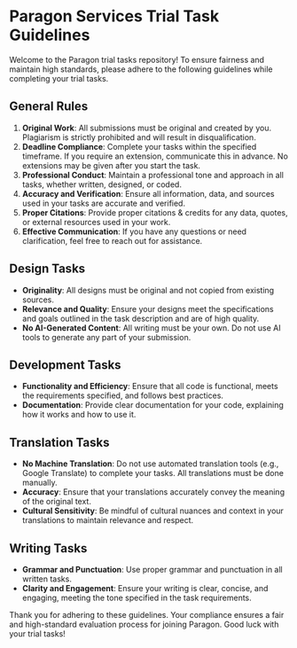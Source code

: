 # Paragon Services Trial Task Guidelines

Welcome to the Paragon trial tasks repository! To ensure fairness and maintain high standards, please adhere to the following guidelines while completing your trial tasks.

## General Rules

1. **Original Work**: All submissions must be original and created by you. Plagiarism is strictly prohibited and will result in disqualification.
2. **Deadline Compliance**: Complete your tasks within the specified timeframe. If you require an extension, communicate this in advance. No extensions may be given after you start the task.
3. **Professional Conduct**: Maintain a professional tone and approach in all tasks, whether written, designed, or coded.
4. **Accuracy and Verification**: Ensure all information, data, and sources used in your tasks are accurate and verified.
5. **Proper Citations**: Provide proper citations & credits for any data, quotes, or external resources used in your work.
6. **Effective Communication**: If you have any questions or need clarification, feel free to reach out for assistance.

## Design Tasks

- **Originality**: All designs must be original and not copied from existing sources.
- **Relevance and Quality**: Ensure your designs meet the specifications and goals outlined in the task description and are of high quality.
- **No AI-Generated Content**: All writing must be your own. Do not use AI tools to generate any part of your submission.
  
## Development Tasks

- **Functionality and Efficiency**: Ensure that all code is functional, meets the requirements specified, and follows best practices.
- **Documentation**: Provide clear documentation for your code, explaining how it works and how to use it.

## Translation Tasks

- **No Machine Translation**: Do not use automated translation tools (e.g., Google Translate) to complete your tasks. All translations must be done manually.
- **Accuracy**: Ensure that your translations accurately convey the meaning of the original text.
- **Cultural Sensitivity**: Be mindful of cultural nuances and context in your translations to maintain relevance and respect.

## Writing Tasks

- **Grammar and Punctuation**: Use proper grammar and punctuation in all written tasks.
- **Clarity and Engagement**: Ensure your writing is clear, concise, and engaging, meeting the tone specified in the task requirements.

Thank you for adhering to these guidelines. Your compliance ensures a fair and high-standard evaluation process for joining Paragon. Good luck with your trial tasks!

